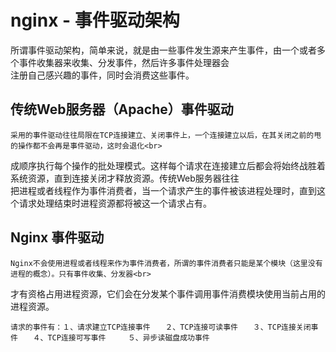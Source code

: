 # nginx - 事件驱动架构

所谓事件驱动架构，简单来说，就是由一些事件发生源来产生事件，由一个或者多个事件收集器来收集、分发事件，然后许多事件处理器会<br>
注册自己感兴趣的事件，同时会消费这些事件。

## 传统Web服务器（Apache）事件驱动

    采用的事件驱动往往局限在TCP连接建立、关闭事件上，一个连接建立以后，在其关闭之前的甩的操作都不会再是事件驱动，这时会退化<br>
成顺序执行每个操作的批处理模式。这样每个请求在连接建立后都会将始终战胜着系统资源，直到连接关闭才释放资源。传统Web服务器往往<br>
把进程或者线程作为事件消费者，当一个请求产生的事件被该进程处理时，直到这个请求处理结束时进程资源都将被这一个请求占有。

## Nginx 事件驱动

    Nginx不会使用进程或者线程来作为事件消费者，所谓的事件消费者只能是某个模块（这里没有进程的概念）。只有事件收集、分发器<br>
才有资格占用进程资源，它们会在分发某个事件调用事件消费模块使用当前占用的进程资源。

    请求的事件有：１、请求建立TCP连接事件　　２、TCP连接可读事件　　３、TCP连接关闭事件　　４、TCP连接可写事件　　　５、异步读磁盘成功事件